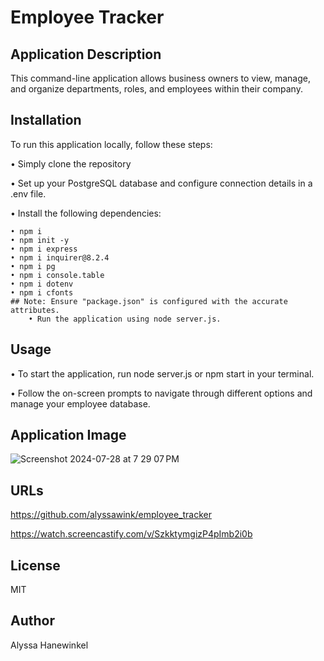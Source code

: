 # Employee Tracker

## Application Description
This command-line application allows business owners to view, manage, and organize departments, roles, and employees within their company.

## Installation
To run this application locally, follow these steps:

• Simply clone the repository

• Set up your PostgreSQL database and configure connection details in a .env file.

• Install the following dependencies:

    • npm i
    • npm init -y
    • npm i express
    • npm i inquirer@8.2.4
    • npm i pg
    • npm i console.table
    • npm i dotenv
    • npm i cfonts
    ## Note: Ensure "package.json" is configured with the accurate attributes.
        • Run the application using node server.js.

## Usage
• To start the application, run node server.js or npm start in your terminal.

• Follow the on-screen prompts to navigate through different options and manage your employee database.

## Application Image
![Screenshot 2024-07-28 at 7 29 07 PM](https://github.com/user-attachments/assets/7bbf589e-574e-4832-afd7-552c4faad239)

## URLs
https://github.com/alyssawink/employee_tracker

https://watch.screencastify.com/v/SzkktymgizP4pImb2i0b

## License
MIT

## Author
Alyssa Hanewinkel
